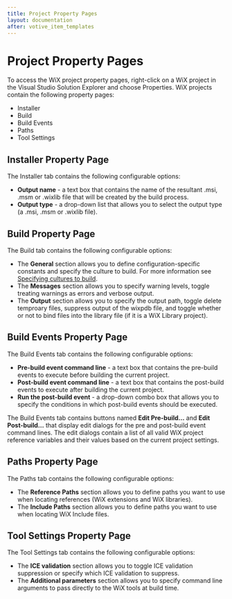 ```yaml
---
title: Project Property Pages
layout: documentation
after: votive_item_templates
---
```


# Project Property Pages

To access the WiX project property pages, right-click on a WiX project in the Visual Studio Solution Explorer and choose Properties. WiX projects contain the following property pages:

* Installer
* Build
* Build Events
* Paths
* Tool Settings

## Installer Property Page

The Installer tab contains the following configurable options:

* <b>Output name</b> - a text box that contains the name of the resultant .msi, .msm or .wixlib file that will be created by the build process.
* <b>Output type</b> - a drop-down list that allows you to select the output type (a .msi, .msm or .wixlib file).

## Build Property Page

The Build tab contains the following configurable options:

* The <b>General</b> section allows you to define configuration-specific constants and specify the culture to build.   For more information see [Specifying cultures to build](~/howtos/ui_and_localization/specifying_cultures_to_build.html).
* The <b>Messages</b> section allows you to specify warning levels, toggle treating warnings as errors and verbose output.
* The <b>Output</b> section allows you to specify the output path, toggle delete temproary files, suppress output of the wixpdb file, and toggle whether or not to bind files into the library file (if it is a WiX Library project).

## Build Events Property Page

The Build Events tab contains the following configurable options:

* <b>Pre-build event command line</b> - a text box that contains the pre-build events to execute before building the current project.
* <b>Post-build event command line</b> - a text box that contains the post-build events to execute after building the current project.
* <b>Run the post-build event</b> - a drop-down combo box that allows you to specify the conditions in which post-build events should be executed.

The Build Events tab contains buttons named <b>Edit Pre-build...</b> and <b>Edit Post-build...</b> that display edit dialogs for the pre and post-build event command lines. The edit dialogs contain a list of all valid WiX project reference variables and their values based on the current project settings.

## Paths Property Page

The Paths tab contains the following configurable options:

* The <b>Reference Paths</b> section allows you to define paths you want to use when locating references (WiX extensions and 
WiX libraries).
* The <b>Include Paths</b> section allows you to define paths you want to use when locating WiX Include files.

## Tool Settings Property Page

The Tool Settings tab contains the following configurable options:

* The <b>ICE validation</b> section allows you to toggle ICE validation suppression or specify which ICE validation to suppress.
* The <b>Additional parameters</b> section allows you to specify command line arguments to pass directly to the WiX tools 
at build time.
